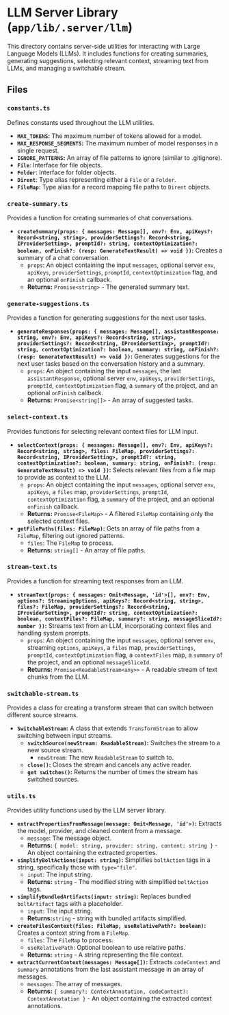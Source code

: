 # LLM Server Library (`app/lib/.server/llm`)

This directory contains server-side utilities for interacting with Large Language Models (LLMs). It includes functions for creating summaries, generating suggestions, selecting relevant context, streaming text from LLMs, and managing a switchable stream.

## Files

### `constants.ts`

Defines constants used throughout the LLM utilities.

- **`MAX_TOKENS`:** The maximum number of tokens allowed for a model.
- **`MAX_RESPONSE_SEGMENTS`:** The maximum number of model responses in a single request.
- **`IGNORE_PATTERNS`:** An array of file patterns to ignore (similar to .gitignore).
- **`File`**: Interface for file objects.
- **`Folder`**: Interface for folder objects.
- **`Dirent`**: Type alias representing either a `File` or a `Folder`.
- **`FileMap`**: Type alias for a record mapping file paths to `Dirent` objects.

### `create-summary.ts`

Provides a function for creating summaries of chat conversations.

- **`createSummary(props: { messages: Message[], env?: Env, apiKeys?: Record<string, string>, providerSettings?: Record<string, IProviderSetting>, promptId?: string, contextOptimization?: boolean, onFinish?: (resp: GenerateTextResult) => void })`:** Creates a summary of a chat conversation.
  - `props`: An object containing the input `messages`, optional server `env`, `apiKeys`, `providerSettings`, `promptId`, `contextOptimization` flag, and an optional `onFinish` callback.
  - **Returns:** `Promise<string>` - The generated summary text.

### `generate-suggestions.ts`

Provides a function for generating suggestions for the next user tasks.

- **`generateResponses(props: { messages: Message[], assistantResponse: string, env?: Env, apiKeys?: Record<string, string>, providerSettings?: Record<string, IProviderSetting>, promptId?: string, contextOptimization?: boolean, summary: string, onFinish?: (resp: GenerateTextResult) => void })`:** Generates suggestions for the next user tasks based on the conversation history and a summary.
  - `props`: An object containing the input `messages`, the last `assistantResponse`, optional server `env`, `apiKeys`, `providerSettings`, `promptId`, `contextOptimization` flag, a `summary` of the project, and an optional `onFinish` callback.
  - **Returns:** `Promise<string[]>` - An array of suggested tasks.

### `select-context.ts`

Provides functions for selecting relevant context files for LLM input.

- **`selectContext(props: { messages: Message[], env?: Env, apiKeys?: Record<string, string>, files: FileMap, providerSettings?: Record<string, IProviderSetting>, promptId?: string, contextOptimization?: boolean, summary: string, onFinish?: (resp: GenerateTextResult) => void })`:** Selects relevant files from a file map to provide as context to the LLM.
  - `props`: An object containing the input `messages`, optional server `env`, `apiKeys`, a `files` map, `providerSettings`, `promptId`, `contextOptimization` flag, a `summary` of the project, and an optional `onFinish` callback.
  - **Returns:** `Promise<FileMap>` - A filtered `FileMap` containing only the selected context files.
- **`getFilePaths(files: FileMap)`:** Gets an array of file paths from a `FileMap`, filtering out ignored patterns.
  - `files`: The `FileMap` to process.
  - **Returns:** `string[]` - An array of file paths.

### `stream-text.ts`

Provides a function for streaming text responses from an LLM.

- **`streamText(props: { messages: Omit<Message, 'id'>[], env?: Env, options?: StreamingOptions, apiKeys?: Record<string, string>, files?: FileMap, providerSettings?: Record<string, IProviderSetting>, promptId?: string, contextOptimization?: boolean, contextFiles?: FileMap, summary?: string, messageSliceId?: number })`:** Streams text from an LLM, incorporating context files and handling system prompts.
  - `props`: An object containing the input `messages`, optional server `env`, streaming `options`, `apiKeys`, a `files` map, `providerSettings`, `promptId`, `contextOptimization` flag, a `contextFiles` map, a `summary` of the project, and an optional `messageSliceId`.
  - **Returns:** `Promise<ReadableStream<any>>` - A readable stream of text chunks from the LLM.

### `switchable-stream.ts`

Provides a class for creating a transform stream that can switch between different source streams.

- **`SwitchableStream`:** A class that extends `TransformStream` to allow switching between input streams.
  - **`switchSource(newStream: ReadableStream)`:** Switches the stream to a new source stream.
    - `newStream`: The new `ReadableStream` to switch to.
  - **`close()`:** Closes the stream and cancels any active reader.
  - **`get switches()`:** Returns the number of times the stream has switched sources.

### `utils.ts`

Provides utility functions used by the LLM server library.

- **`extractPropertiesFromMessage(message: Omit<Message, 'id'>)`:** Extracts the model, provider, and cleaned content from a message.
  - `message`: The message object.
  - **Returns:** `{ model: string, provider: string, content: string }` - An object containing the extracted properties.
- **`simplifyBoltActions(input: string)`:** Simplifies `boltAction` tags in a string, specifically those with `type="file"`.
  - `input`: The input string.
  - **Returns:** `string` - The modified string with simplified `boltAction` tags.
- **`simplifyBundledArtifacts(input: string)`:** Replaces bundled `boltArtifact` tags with a placeholder.
  - `input`: The input string.
  - **Returns:**`string` - string with bundled artifacts simplified.
- **`createFilesContext(files: FileMap, useRelativePath?: boolean)`:** Creates a context string from a `FileMap`.
  - `files`: The `FileMap` to process.
  - `useRelativePath`: Optional boolean to use relative paths.
  - **Returns:** `string` - A string representing the file context.
- **`extractCurrentContext(messages: Message[])`:** Extracts `codeContext` and `summary` annotations from the last assistant message in an array of messages.
  - `messages`: The array of messages.
  - **Returns:** `{ summary?: ContextAnnotation, codeContext?: ContextAnnotation }` - An object containing the extracted context annotations.
